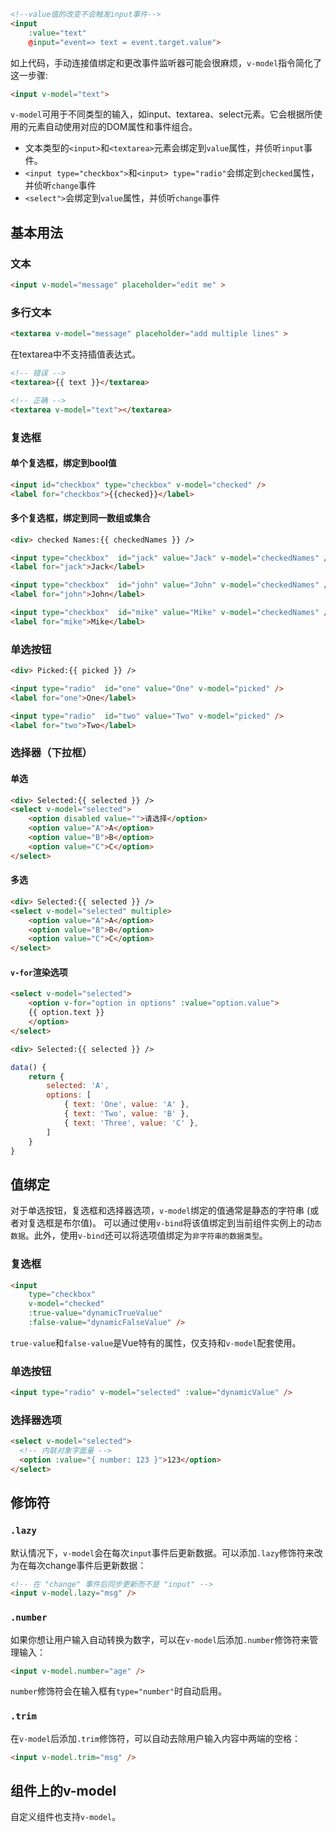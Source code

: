 ```html
<!--value值的改变不会触发input事件-->
<input
    :value="text"
    @input="event=> text = event.target.value">
```

如上代码，手动连接值绑定和更改事件监听器可能会很麻烦，`v-model`指令简化了这一步骤:

```html
<input v-model="text">
```

`v-model`可用于不同类型的输入，如input、textarea、select元素。它会根据所使用的元素自动使用对应的DOM属性和事件组合。

* 文本类型的`<input>`和`<textarea>`元素会绑定到`value`属性，并侦听`input`事件。
* `<input type="checkbox">`和`<input> type="radio"`会绑定到`checked`属性，并侦听`change`事件
* `<select">`会绑定到`value`属性，并侦听`change`事件


## 基本用法
### 文本
```html
<input v-model="message" placeholder="edit me" >
```

### 多行文本
```html
<textarea v-model="message" placeholder="add multiple lines" >
```

在textarea中不支持插值表达式。

```html
<!-- 错误 -->
<textarea>{{ text }}</textarea>

<!-- 正确 -->
<textarea v-model="text"></textarea>
```

### 复选框

#### 单个复选框，绑定到bool值

```html
<input id="checkbox" type="checkbox" v-model="checked" />
<label for="checkbox">{{checked}}</label>
```

#### 多个复选框，绑定到同一数组或集合

```html
<div> checked Names:{{ checkedNames }} />

<input type="checkbox"  id="jack" value="Jack" v-model="checkedNames" />
<label for="jack">Jack</label>

<input type="checkbox"  id="john" value="John" v-model="checkedNames" />
<label for="john">John</label>

<input type="checkbox"  id="mike" value="Mike" v-model="checkedNames" />
<label for="mike">Mike</label>
```

### 单选按钮

```html
<div> Picked:{{ picked }} />

<input type="radio"  id="one" value="One" v-model="picked" />
<label for="one">One</label>

<input type="radio"  id="two" value="Two" v-model="picked" />
<label for="two">Two</label>
```

### 选择器（下拉框）

#### 单选

```html
<div> Selected:{{ selected }} />
<select v-model="selected">
    <option disabled value="">请选择</option>
    <option value="A">A</option>
    <option value="B">B</option>
    <option value="C">C</option>
</select>
```

#### 多选

```html
<div> Selected:{{ selected }} />
<select v-model="selected" multiple>
    <option value="A">A</option>
    <option value="B">B</option>
    <option value="C">C</option>
</select>
```

#### `v-for`渲染选项

```html
<select v-model="selected">
    <option v-for="option in options" :value="option.value">
    {{ option.text }}
    </option>
</select>

<div> Selected:{{ selected }} />
```

```js
data() {
    return {
        selected: 'A',
        options: [
            { text: 'One', value: 'A' },
            { text: 'Two', value: 'B' },
            { text: 'Three', value: 'C' },
        ]
    }
}
```

## 值绑定
对于单选按钮，复选框和选择器选项，`v-model`绑定的值通常是静态的字符串 (或者对复选框是布尔值)。
可以通过使用`v-bind`将该值绑定到当前组件实例上的动`态数据`。此外，使用`v-bind`还可以将选项值绑定为`非字符串的数据类型`。

### 复选框

```html
<input
    type="checkbox"
    v-model="checked"
    :true-value="dynamicTrueValue"
    :false-value="dynamicFalseValue" />
```

`true-value`和`false-value`是Vue特有的属性，仅支持和`v-model`配套使用。

### 单选按钮

```html
<input type="radio" v-model="selected" :value="dynamicValue" />
```

### 选择器选项
```html
<select v-model="selected">
  <!-- 内联对象字面量 -->
  <option :value="{ number: 123 }">123</option>
</select>
```

## 修饰符
### `.lazy​`
默认情况下，`v-model`会在每次`input`事件后更新数据。可以添加`.lazy`修饰符来改为在每次change事件后更新数据：

```html
<!-- 在 "change" 事件后同步更新而不是 "input" -->
<input v-model.lazy="msg" />
```

### `.number​`
如果你想让用户输入自动转换为数字，可以在`v-model`后添加`.number`修饰符来管理输入：

```html
<input v-model.number="age" />
```

`number`修饰符会在输入框有`type="number"`时自动启用。

### `.trim​`
在`v-model`后添加`.trim`修饰符，可以自动去除用户输入内容中两端的空格：

```html
<input v-model.trim="msg" />
```

## 组件上的v-model​
自定义组件也支持`v-model`。